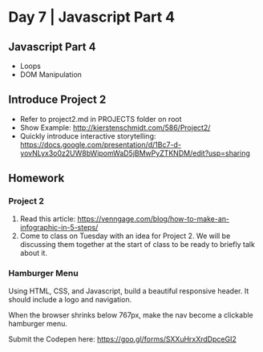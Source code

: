 # Day 7	 | Javascript Part 4

## Javascript Part 4
- Loops
- DOM Manipulation

## Introduce Project 2
- Refer to project2.md in PROJECTS folder on root
- Show Example: http://kierstenschmidt.com/586/Project2/  
- Quickly introduce interactive storytelling: https://docs.google.com/presentation/d/1Bc7-d-yovNLyx3o0z2UW8bWipomWaD5jBMwPyZTKNDM/edit?usp=sharing

## Homework
### Project 2
1. Read this article: https://venngage.com/blog/how-to-make-an-infographic-in-5-steps/
2. Come to class on Tuesday with an idea for Project 2. We will be discussing them together at the start of class to be ready to briefly talk about it.

### Hamburger Menu
Using HTML, CSS, and Javascript, build a beautiful responsive header. It should include a logo and navigation.

When the browser shrinks below 767px, make the nav become a clickable hamburger menu.

Submit the Codepen here: https://goo.gl/forms/SXXuHrxXrdDpceGI2
